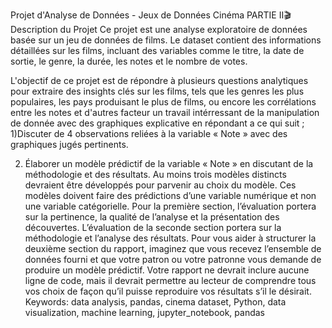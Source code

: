 
Projet d'Analyse de Données - Jeux de Données Cinéma PARTIE II🎬
Description du Projet
Ce projet est une analyse exploratoire de données basée sur un jeu de données de films. 
Le dataset contient des informations détaillées sur les films, incluant des variables comme le titre, 
la date de sortie, le genre, la durée, les notes et le nombre de votes.

L'objectif de ce projet est de répondre à plusieurs questions analytiques pour extraire des insights clés sur les films,
tels que les genres les plus populaires, les pays produisant le plus de films, ou encore les corrélations entre les notes et d'autres facteur
un travail intérressant de la manipulation de donnée avec des graphiques explicative 
en répondant a ce qui suit ;
1)Discuter de 4 observations reliées à la variable « Note » avec des graphiques jugés pertinents.

2) Élaborer un modèle prédictif de la variable « Note » en discutant de la méthodologie et des résultats. 
Au moins trois modèles distincts devraient être développés pour parvenir au choix du modèle.
Ces modèles doivent faire des prédictions d’une variable numérique et non une variable catégorielle.
Pour la première section, l’évaluation portera sur la pertinence, la qualité de l’analyse et la présentation des découvertes.
L’évaluation de la seconde section portera sur la méthodologie et l’analyse des résultats. Pour vous aider à structurer la deuxième section du rapport,
imaginez que vous recevez l’ensemble de données fourni et que votre patron ou votre patronne vous demande de produire un modèle prédictif. 
Votre rapport ne devrait inclure aucune ligne de code, mais il devrait permettre au lecteur de comprendre
tous vos choix de façon qu’il puisse reproduire vos résultats s’il le désirait.
Keywords: data analysis, pandas, cinema dataset, Python, data visualization, machine learning, jupyter_notebook, pandas
